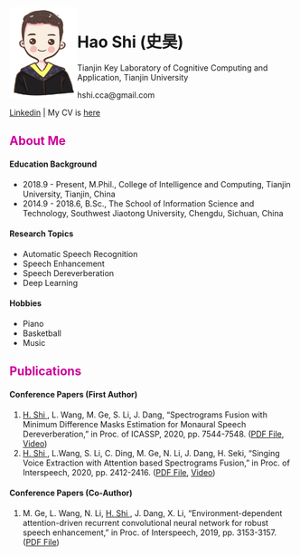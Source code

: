 <html lang="en">

<body>
<img src="pic/shihao.jpg" width="120" height="160" align="left">
<div class="navigation">
  <h1> Hao Shi (史昊) </h1>
  <p> Tianjin Key Laboratory of Cognitive Computing and Application, Tianjin University </p>
  <p> hshi.cca@gmail.com </p>
  <p> <a href="https://www.linkedin.com/in/hao-shi-29300b1b2/">Linkedin</a> | My CV is <a href="pdf/My_CV.pdf">here</a></p>
</div>
  
<div class="content"> 
<h2><font color="#cc0099"> About Me </font></h2>
<h4> Education Background </h4>
<ul>
<li> 2018.9 - Present, M.Phil., College of Intelligence and Computing, Tianjin University, Tianjin, China </li>
<li> 2014.9 - 2018.6, B.Sc., The School of Information Science and Technology, Southwest Jiaotong University, Chengdu, Sichuan, China </li>
</ul>


<h4> Research Topics </h4>
<ul>
<li> Automatic Speech Recognition </li>
<li> Speech Enhancement </li>
<li> Speech Dereverberation </li>
<li> Deep Learning </li>
</ul>


<h4> Hobbies </h4>
<ul>
<li> Piano </li>
<li> Basketball </li>
<li> Music </li>
</ul>

</div>

<div class="content"> 
<h2>
 <font color="#cc0099"> Publications </font>
</h2>
<h4> Conference Papers (First Author) </h4>
<ol>
<li> <u> H. Shi </u>, L. Wang, M. Ge, S. Li, J. Dang, “Spectrograms Fusion with Minimum Difference Masks Estimation for Monaural Speech Dereverberation,” in Proc. of ICASSP, 2020, pp. 7544-7548. (<a href="pdf/0007539.pdf"><u>PDF File</u></a>, <a href="videos/ICASSP2020-3378-SPECTROGRAMS FUSION WITH MINIMUM DIFFERENCE MASKS ESTIMATION FOR MONAURAL SPEECH DEREVERBERATION-Hao Shi.mp4"><u>Video</u></a>) </li>
<li> <u> H. Shi </u>, L.Wang, S. Li, C. Ding, M. Ge, N. Li, J. Dang, H. Seki, “Singing Voice Extraction with Attention based Spectrograms Fusion,” in Proc. of Interspeech, 2020, pp. 2412-2416. (<a href="pdf/Wed-1-11-1.pdf"><u>PDF File</u></a>, <a href="videos/1043_paper_Hao Shi_Singing Voice Extraction with Attention based Spectrograms Fusion.mp4"><u>Video</u></a>) </li>
</ol>


<h4> Conference Papers (Co-Author) </h4>
<ol>
<li> M. Ge, L. Wang, N. Li, <u> H. Shi </u>, J. Dang, X. Li, “Environment-dependent attention-driven recurrent convolutional neural network for robust speech enhancement,” in Proc. of Interspeech, 2019, pp. 3153-3157. (<a href="pdf/1477.pdf"><u>PDF File</u></a>) </li>
</ol>

</div>


</body></html>
